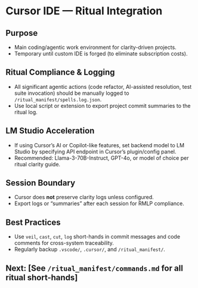 # Cursor IDE — Ritual Integration

## Purpose
- Main coding/agentic work environment for clarity-driven projects.
- Temporary until custom IDE is forged (to eliminate subscription costs).

## Ritual Compliance & Logging
- All significant agentic actions (code refactor, AI-assisted resolution, test suite invocation) should be manually logged to `/ritual_manifest/spells.log.json`.
- Use local script or extension to export project commit summaries to the ritual log.

## LM Studio Acceleration
- If using Cursor’s AI or Copilot-like features, set backend model to LM Studio by specifying API endpoint in Cursor’s plugin/config panel.
- Recommended: Llama-3-70B-Instruct, GPT-4o, or model of choice per ritual clarity guide.

## Session Boundary
- Cursor does **not** preserve clarity logs unless configured.
- Export logs or “summaries” after each session for RMLP compliance.

## Best Practices
- Use `veil`, `cast`, `cut`, `log` short-hands in commit messages and code comments for cross-system traceability.
- Regularly backup `.vscode/`, `.cursor/`, and `/ritual_manifest/`.

## Next: [See `/ritual_manifest/commands.md` for all ritual short-hands]
